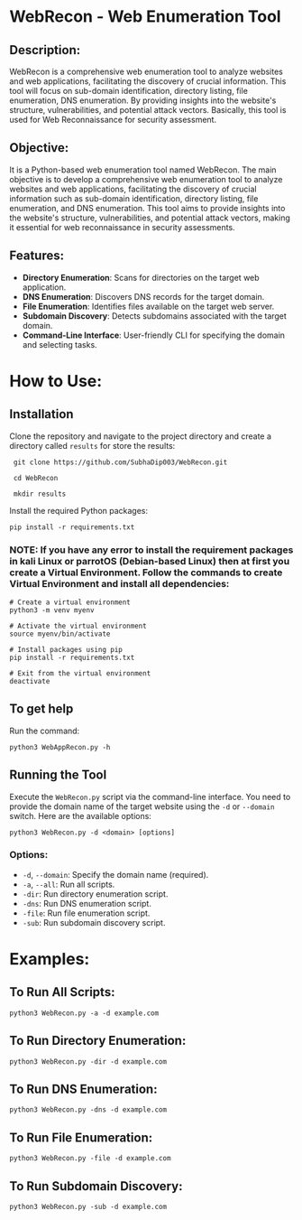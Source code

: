 # WebRecon - Web Enumeration Tool

## Description:

WebRecon is a comprehensive web enumeration tool to analyze websites and web applications, facilitating the discovery of crucial information. This tool will focus on sub-domain identification, directory listing, file enumeration, DNS enumeration. By providing insights into the website's structure, vulnerabilities, and potential attack vectors. Basically, this tool is used for Web Reconnaissance for security assessment.

## Objective:

It is a Python-based web enumeration tool named WebRecon. The main objective is to develop a comprehensive web enumeration tool to analyze websites and web applications, facilitating the discovery of crucial information such as sub-domain identification, directory listing, file enumeration, and DNS enumeration. This tool aims to provide insights into the website's structure, vulnerabilities, and potential attack vectors, making it essential for web reconnaissance in security assessments.

## Features:

- **Directory Enumeration**: Scans for directories on the target web application.
- **DNS Enumeration**: Discovers DNS records for the target domain.
- **File Enumeration**: Identifies files available on the target web server.
- **Subdomain Discovery**: Detects subdomains associated with the target domain.
- **Command-Line Interface**: User-friendly CLI for specifying the domain and selecting tasks.

# How to Use:

## Installation

Clone the repository and navigate to the project directory and create a directory called `results` for store the results:
```
 git clone https://github.com/SubhaDip003/WebRecon.git

 cd WebRecon

 mkdir results
```

Install the required Python packages:
```
pip install -r requirements.txt
```

### NOTE: If you have any error to install the requirement packages in kali Linux or parrotOS (Debian-based Linux) then at first you create a Virtual Environment. Follow the commands to create Virtual Environment and install all dependencies:
```
# Create a virtual environment
python3 -m venv myenv

# Activate the virtual environment
source myenv/bin/activate

# Install packages using pip
pip install -r requirements.txt

# Exit from the virtual environment
deactivate
```

## To get help

Run the command:
```
python3 WebAppRecon.py -h
```

## Running the Tool

Execute the `WebRecon.py` script via the command-line interface. You need to provide the domain name of the target website using the `-d` or `--domain` switch. Here are the available options:
```
python3 WebRecon.py -d <domain> [options]
```

### Options:

* `-d`, `--domain`: Specify the domain name (required).
* `-a`, `--all`: Run all scripts.
* `-dir`: Run directory enumeration script.
* `-dns`: Run DNS enumeration script.
* `-file`: Run file enumeration script.
* `-sub`: Run subdomain discovery script.

# Examples:

## To Run All Scripts:
```
python3 WebRecon.py -a -d example.com
```

## To Run Directory Enumeration:
```
python3 WebRecon.py -dir -d example.com
```

## To Run DNS Enumeration:
```
python3 WebRecon.py -dns -d example.com
```

## To Run File Enumeration:
```
python3 WebRecon.py -file -d example.com
```

## To Run Subdomain Discovery:
```
python3 WebRecon.py -sub -d example.com
```
